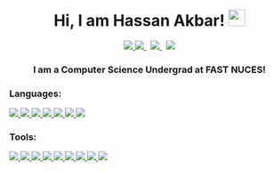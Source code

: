 <h1 align=center> Hi, I am Hassan Akbar! <img src="https://raw.githubusercontent.com/aemmadi/aemmadi/master/wave.gif" width="30px"> </h1>

<p align="center">
  <a href="https://www.linkedin.com/in/mhassanakbar/">
    <img src="https://img.shields.io/badge/M. Hassan Akbar-%230077B5.svg?&style=for-the-badge&logo=linkedin&logoColor=white" >
  </a>
  <a href="https://twitter.com/aiasxr">
    <img src="https://img.shields.io/badge/aiasrx-1DA1F2?style=for-the-badge&logo=twitter&logoColor=white"/>
  </a><span>&nbsp;</span>
  <a href="mailto:mhassanakbaar@gmail.com">
    <img src="https://img.shields.io/badge/mhassanakbaar@gmail.com-%23D14836.svg?&style=for-the-badge&logo=gmail&logoColor=white" >
  </a><span>&nbsp;</span>
  <a  href="https://medium.com/@mhassanakbaar">
    <img src="https://img.shields.io/badge/@mhassanakbaar-%2312100E.svg?&style=for-the-badge&logo=medium&logoColor=white">
  </a>
</p>

<h3 align="center">I am a Computer Science Undergrad at FAST NUCES!</h3>


<h3>Languages:</h3>
<p>
  <a href="#">
    <img src="https://img.shields.io/badge/Python-FFD43B?style=for-the-badge&logo=python&logoColor=blue">
  </a>
  <a href="#">
    <img src="https://img.shields.io/badge/JavaScript-323330?style=for-the-badge&logo=javascript&logoColor=F7DF1E">
  </a>
  <a href="#">
    <img src="https://img.shields.io/badge/TypeScript-007ACC?style=for-the-badge&logo=typescript&logoColor=white">
  </a>
  <a href="#">
    <img src="https://img.shields.io/badge/C%2B%2B-00599C?style=for-the-badge&logo=c%2B%2B&logoColor=white">
  </a>
  <a href="#">
    <img src="https://img.shields.io/badge/java-%23ED8B00.svg?style=for-the-badge&logo=java&logoColor=white"> 
  </a>
  <a href="#">
    <img src="https://img.shields.io/badge/HTML5-E34F26?style=for-the-badge&logo=html5&logoColor=white"> 
  </a>
  <a href="#">
    <img src="https://img.shields.io/badge/Sass-CC6699?style=for-the-badge&logo=sass&logoColor=white"> 
  </a>
</p>

<h3>Tools:</h3>
<p>
  
  <a href="#">
    <img src="https://img.shields.io/badge/Android_Studio-3DDC84?style=for-the-badge&logo=android-studio&logoColor=white">
  </a>
  
  <a href="#">
  <img src="https://img.shields.io/badge/PyTorch-EE4C2C?style=for-the-badge&logo=PyTorch&logoColor=white">
  </a>
  <a href="#">
  <img src="https://img.shields.io/badge/React-20232A?style=for-the-badge&logo=react&logoColor=61DAFB">
  </a>
  <a href="#">
  <img src="https://img.shields.io/badge/Flask-000000?style=for-the-badge&logo=flask&logoColor=white">
  </a>
  <a href="#">
  <img src="https://img.shields.io/badge/Django-092E20?style=for-the-badge&logo=django&logoColor=green">
  </a>
  <a href="#">
  <img src="https://img.shields.io/badge/Google_Cloud-4285F4?style=for-the-badge&logo=google-cloud&logoColor=white">
  </a>
  <a href="#">
  <img src="https://img.shields.io/badge/firebase-ffca28?style=for-the-badge&logo=firebase&logoColor=black">
  </a>
  <a href="#">
  <img src="https://img.shields.io/badge/MongoDB-4EA94B?style=for-the-badge&logo=mongodb&logoColor=white"> 
  </a>
  <a href="#">
  <img src="https://img.shields.io/badge/MySQL-005C84?style=for-the-badge&logo=mysql&logoColor=white">
  </a>
</p>
  
